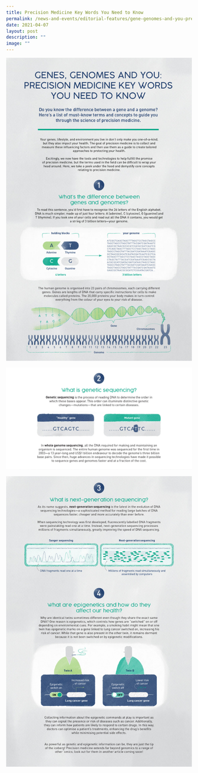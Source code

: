 ```yaml
---
title: Precision Medicine Key Words You Need to Know
permalink: /news-and-events/editorial-features/gene-genomes-and-you-precision-medicine-key-words-you-need/
date: 2021-04-07
layout: post
description: ""
image: ""
---
```

![](/images/Resources/Editorial%20Features/2021/precise-infographic-genomic101-20210405-01-939x1536.jpg)

![](/images/Resources/Editorial%20Features/2021/precise-infographic-genomic101-20210405-02-1024x565.jpg)

![](/images/Resources/Editorial%20Features/2021/precise-infographic-genomic101-20210405-03-1306x2048.jpg)